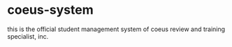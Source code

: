 # coeus-system
this is the official student management system of coeus review and training specialist, inc.
